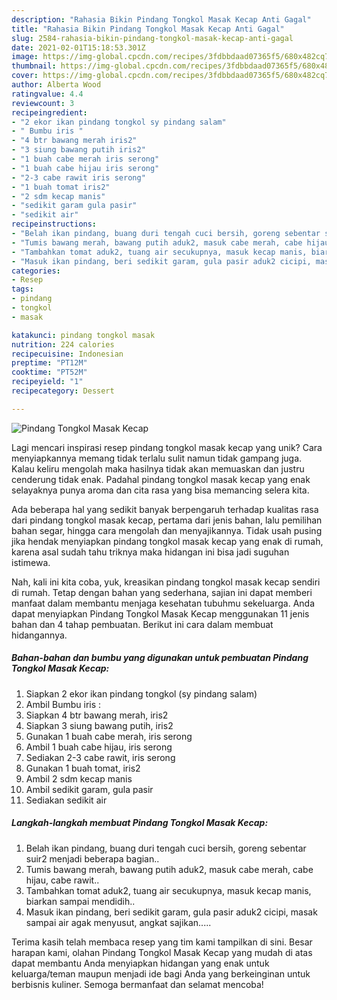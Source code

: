 ```yaml
---
description: "Rahasia Bikin Pindang Tongkol Masak Kecap Anti Gagal"
title: "Rahasia Bikin Pindang Tongkol Masak Kecap Anti Gagal"
slug: 2584-rahasia-bikin-pindang-tongkol-masak-kecap-anti-gagal
date: 2021-02-01T15:18:53.301Z
image: https://img-global.cpcdn.com/recipes/3fdbbdaad07365f5/680x482cq70/pindang-tongkol-masak-kecap-foto-resep-utama.jpg
thumbnail: https://img-global.cpcdn.com/recipes/3fdbbdaad07365f5/680x482cq70/pindang-tongkol-masak-kecap-foto-resep-utama.jpg
cover: https://img-global.cpcdn.com/recipes/3fdbbdaad07365f5/680x482cq70/pindang-tongkol-masak-kecap-foto-resep-utama.jpg
author: Alberta Wood
ratingvalue: 4.4
reviewcount: 3
recipeingredient:
- "2 ekor ikan pindang tongkol sy pindang salam"
- " Bumbu iris "
- "4 btr bawang merah iris2"
- "3 siung bawang putih iris2"
- "1 buah cabe merah iris serong"
- "1 buah cabe hijau iris serong"
- "2-3 cabe rawit iris serong"
- "1 buah tomat iris2"
- "2 sdm kecap manis"
- "sedikit garam gula pasir"
- "sedikit air"
recipeinstructions:
- "Belah ikan pindang, buang duri tengah cuci bersih, goreng sebentar suir2 menjadi beberapa bagian.."
- "Tumis bawang merah, bawang putih aduk2, masuk cabe merah, cabe hijau, cabe rawit.."
- "Tambahkan tomat aduk2, tuang air secukupnya, masuk kecap manis, biarkan sampai mendidih.."
- "Masuk ikan pindang, beri sedikit garam, gula pasir aduk2 cicipi, masak sampai air agak menyusut, angkat sajikan....."
categories:
- Resep
tags:
- pindang
- tongkol
- masak

katakunci: pindang tongkol masak 
nutrition: 224 calories
recipecuisine: Indonesian
preptime: "PT12M"
cooktime: "PT52M"
recipeyield: "1"
recipecategory: Dessert

---
```



![Pindang Tongkol Masak Kecap](https://img-global.cpcdn.com/recipes/3fdbbdaad07365f5/680x482cq70/pindang-tongkol-masak-kecap-foto-resep-utama.jpg)

Lagi mencari inspirasi resep pindang tongkol masak kecap yang unik? Cara menyiapkannya memang tidak terlalu sulit namun tidak gampang juga. Kalau keliru mengolah maka hasilnya tidak akan memuaskan dan justru cenderung tidak enak. Padahal pindang tongkol masak kecap yang enak selayaknya punya aroma dan cita rasa yang bisa memancing selera kita.

Ada beberapa hal yang sedikit banyak berpengaruh terhadap kualitas rasa dari pindang tongkol masak kecap, pertama dari jenis bahan, lalu pemilihan bahan segar, hingga cara mengolah dan menyajikannya. Tidak usah pusing jika hendak menyiapkan pindang tongkol masak kecap yang enak di rumah, karena asal sudah tahu triknya maka hidangan ini bisa jadi suguhan istimewa.




Nah, kali ini kita coba, yuk, kreasikan pindang tongkol masak kecap sendiri di rumah. Tetap dengan bahan yang sederhana, sajian ini dapat memberi manfaat dalam membantu menjaga kesehatan tubuhmu sekeluarga. Anda dapat menyiapkan Pindang Tongkol Masak Kecap menggunakan 11 jenis bahan dan 4 tahap pembuatan. Berikut ini cara dalam membuat hidangannya.

<!--inarticleads1-->

##### Bahan-bahan dan bumbu yang digunakan untuk pembuatan Pindang Tongkol Masak Kecap:

1. Siapkan 2 ekor ikan pindang tongkol (sy pindang salam)
1. Ambil  Bumbu iris :
1. Siapkan 4 btr bawang merah, iris2
1. Siapkan 3 siung bawang putih, iris2
1. Gunakan 1 buah cabe merah, iris serong
1. Ambil 1 buah cabe hijau, iris serong
1. Sediakan 2-3 cabe rawit, iris serong
1. Gunakan 1 buah tomat, iris2
1. Ambil 2 sdm kecap manis
1. Ambil sedikit garam, gula pasir
1. Sediakan sedikit air




<!--inarticleads2-->

##### Langkah-langkah membuat Pindang Tongkol Masak Kecap:

1. Belah ikan pindang, buang duri tengah cuci bersih, goreng sebentar suir2 menjadi beberapa bagian..
1. Tumis bawang merah, bawang putih aduk2, masuk cabe merah, cabe hijau, cabe rawit..
1. Tambahkan tomat aduk2, tuang air secukupnya, masuk kecap manis, biarkan sampai mendidih..
1. Masuk ikan pindang, beri sedikit garam, gula pasir aduk2 cicipi, masak sampai air agak menyusut, angkat sajikan.....




Terima kasih telah membaca resep yang tim kami tampilkan di sini. Besar harapan kami, olahan Pindang Tongkol Masak Kecap yang mudah di atas dapat membantu Anda menyiapkan hidangan yang enak untuk keluarga/teman maupun menjadi ide bagi Anda yang berkeinginan untuk berbisnis kuliner. Semoga bermanfaat dan selamat mencoba!
